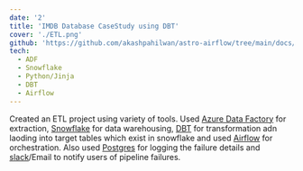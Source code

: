 ```yaml
---
date: '2'
title: 'IMDB Database CaseStudy using DBT'
cover: './ETL.png'
github: 'https://github.com/akashpahilwan/astro-airflow/tree/main/docs/process_employee'
tech:
  - ADF
  - Snowflake
  - Python/Jinja
  - DBT
  - Airflow
---
```


Created an ETL project using variety of tools. Used [Azure Data Factory](https://azure.microsoft.com/en-in/products/data-factory) for extraction, [Snowflake](https://www.snowflake.com/en/) for data warehousing, [DBT](https://www.getdbt.com/) for transformation adn laoding into target tables which exist in snowflake and used [Airflow](https://airflow.apache.org/) for orchestration. Also used [Postgres](https://www.postgresql.org/) for logging the failure details and [slack](https://slack.com/intl/en-in)/Email to notify users of pipeline failures.

